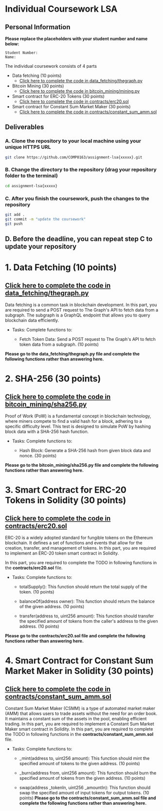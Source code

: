 # Individual Coursework LSA

## Personal Information
**Please replace the placeholders with your student number and name below:**

```
Student Number:
Name:
```

The individual coursework consists of 4 parts
- Data fetching (10 points) 
  - [Click here to complete the code in data_fetching/thegraph.py](./data_fetching/thegraph.py)
- Bitcoin Mining (30 points) 
  - [Click here to complete the code in bitcoin_mining/mining.py](./bitcoin_mining/mining.py)
- Smart contract for ERC-20 Tokens (30 points)
  - [Click here to complete the code in contracts/erc20.sol](./contracts/erc20.sol)
- Smart contract for Constant Sum Market Maker (30 points)
  - [Click here to complete the code in contracts/constant_sum_amm.sol](./contracts/constant_sum_amm.sol) 

## Deliverables

### A. Clone the repository to your local machine using your unique HTTPS URL

```zsh
git clone https://github.com/COMP0163/assignment-lsa{xxxxx}.git
```

### B. Change the directory to the repository (drag your repository folder to the terminal)

```zsh
cd assignment-lsa{xxxxx}
```

### C. After you finish the coursework, push the changes to the repository

```zsh
git add .
git commit -m "update the coursework"
git push
```

## D. Before the deadline, you can repeat step C to update your repository

# 1. Data Fetching (10 points)
## [Click here to complete the code in data_fetching/thegraph.py](./data_fetching/thegraph.py)

Data fetching is a common task in blockchain development. In this part, you are required to send a POST request to The Graph's API to fetch data from a subgraph. The subgraph is a GraphQL endpoint that allows you to query blockchain data efficiently.

- Tasks: Complete functions to:

  - Fetch Token Data: Send a POST request to The Graph's API to fetch token data from a subgraph. (10 points)

**Please go to the data_fetching/thegraph.py file and complete the following functions rather than answering here.**

# 2. SHA-256 (30 points) 
## [Click here to complete the code in bitcoin_mining/sha256.py](./bitcoin_mining/sha256.py)

Proof of Work (PoW) is a fundamental concept in blockchain technology, where miners compete to find a valid hash for a block, adhering to a specific difficulty level. This test is designed to simulate PoW by hashing block data with a SHA-256 hash function.

- Tasks: Complete functions to:

  - Hash Block: Generate a SHA-256 hash from given block data and nonce. (30 points)

**Please go to the bitcoin_mining/sha256.py file and complete the following functions rather than answering here.**

# 3. Smart Contract for ERC-20 Tokens in Solidity (30 points)
## [Click here to complete the code in contracts/erc20.sol](./contracts/erc20.sol)

ERC-20 is a widely adopted standard for fungible tokens on the Ethereum blockchain. It defines a set of functions and events that allow for the creation, transfer, and management of tokens. In this part, you are required to implement an ERC-20 token smart contract in Solidity.

In this part, you are required to complete the TODO in following functions in the **contracts/erc20.sol** file.

- Tasks: Complete functions to:
  
  - totalSupply(): This function should return the total supply of the token. (10 points)

  - balanceOf(address owner): This function should return the balance of the given address. (10 points)

  - transfer(address to, uint256 amount): This function should transfer the specified amount of tokens from the caller's address to the given address. (10 points)

**Please go to the contracts/erc20.sol file and complete the following functions rather than answering here.**

# 4. Smart Contract for Constant Sum Market Maker in Solidity (30 points)
## [Click here to complete the code in contracts/constant_sum_amm.sol](./contracts/constant_sum_amm.sol)

Constant Sum Market Maker (CSMM) is a type of automated market maker (AMM) that allows users to trade assets without the need for an order book. It maintains a constant sum of the assets in the pool, enabling efficient trading.
In this part, you are required to implement a Constant Sum Market Maker smart contract in Solidity.
In this part, you are required to complete the TODO in following functions in the **contracts/constant_sum_amm.sol** file.

- Tasks: Complete functions to:

  - _mint(address to, uint256 amount): This function should mint the specified amount of tokens to the given address. (10 points)
  
  - _burn(address from, uint256 amount): This function should burn the specified amount of tokens from the given address. (10 points)
  
  - swap(address _tokenIn, uint256 _amountIn): This function should swap the specified amount of input tokens for output tokens. (10 points)
**Please go to the contracts/constant_sum_amm.sol file and complete the following functions rather than answering here.**
